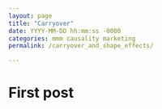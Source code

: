 ```yaml
---
layout: page
title: "Carryover"
date: YYYY-MM-DD hh:mm:ss -0000
categories: mmm causality marketing
permalink: /carryover_and_shape_effects/

---
```


# First post 
